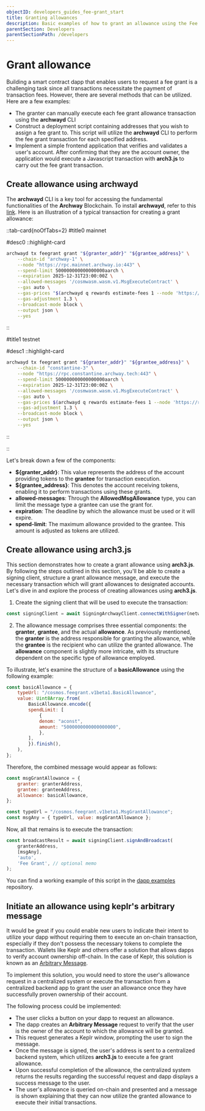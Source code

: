 ```yaml
---
objectID: developers_guides_fee-grant_start
title: Granting allowances
description: Basic examples of how to grant an allowance using the Fee Grant module
parentSection: Developers
parentSectionPath: /developers
---
```


# Grant allowance

Building a smart contract dapp that enables users to request a fee grant is a challenging task since all transactions necessitate the payment of transaction fees. However, there are several methods that can be utilized. Here are a few examples:

- The granter can manually execute each fee grant allowance transaction using the **archwayd** CLI
- Construct a deployment script containing addresses that you wish to assign a fee grant to. This script will utilize the **archwayd** CLI to perform the fee grant transaction for each specified address.
- Implement a simple frontend application that verifies and validates a user's account. After confirming that they are the account owner, the application would execute a Javascript transaction with **arch3.js** to carry out the fee grant transaction.

## Create allowance using archwayd

The **archwayd** CLI is a key tool for accessing the fundamental functionalities of the **Archway** Blockchain. To install **archwayd**, refer to this [link](/developers/developer-tools/daemon). Here is an illustration of a typical transaction for creating a grant allowance:

::tab-card{noOfTabs=2}
#title0
mainnet

#desc0
::highlight-card

```bash
archwayd tx feegrant grant "${granter_addr}" "${grantee_address}" \
    --chain-id "archway-1" \
    --node "https://rpc.mainnet.archway.io:443" \
    --spend-limit 500000000000000000aarch \
    --expiration 2025-12-31T23:00:00Z \
    --allowed-messages '/cosmwasm.wasm.v1.MsgExecuteContract' \
    --gas auto \
    --gas-prices "$(archwayd q rewards estimate-fees 1 --node 'https://rpc.mainnet.archway.io:443' --output json | jq -r '.gas_unit_price | (.amount + .denom)')" \
    --gas-adjustment 1.3 \
    --broadcast-mode block \
    --output json \
    --yes
```

::

#title1
testnet

#desc1
::highlight-card

```bash
archwayd tx feegrant grant "${granter_addr}" "${grantee_address}" \
    --chain-id "constantine-3" \
    --node "https://rpc.constantine.archway.tech:443" \
    --spend-limit 500000000000000000aarch \
    --expiration 2025-12-31T23:00:00Z \
    --allowed-messages '/cosmwasm.wasm.v1.MsgExecuteContract' \
    --gas auto \
    --gas-prices $(archwayd q rewards estimate-fees 1 --node 'https://rpc.constantine.archway.tech:443' --output json | jq -r '.gas_unit_price | (.amount + .denom)') \
    --gas-adjustment 1.3 \
    --broadcast-mode block \
    --output json \
    --yes
```

::

::

Let's break down a few of the components:

- **${granter_addr}**: This value represents the address of the account providing tokens to the **grantee** for transaction execution.
- **${grantee_address}**: This denotes the account receiving tokens, enabling it to perform transactions using these grants.
- **allowed-messages**: Through the **AllowedMsgAllowance** type, you can limit the message type a grantee can use the grant for.
- **expiration**: The deadline by which the allowance must be used or it will expire.
- **spend-limit**: The maximum allowance provided to the grantee. This amount is adjusted as tokens are utilized.

## Create allowance using arch3.js

This section demonstrates how to create a grant allowance using **arch3.js**. By following the steps outlined in this section, you'll be able to create a signing client, structure a grant allowance message, and execute the necessary transaction which will grant allowances to designated accounts. Let's dive in and explore the process of creating allowances using **arch3.js**.

1. Create the signing client that will be used to execute the transaction:

```js
const signingClient = await SigningArchwayClient.connectWithSigner(network.endpoint, wallet);
```

2. The allowance message comprises three essential components: the **granter**, **grantee**, and the actual **allowance**. As previously mentioned, the **granter** is the address responsible for granting the allowance, while the **grantee** is the recipient who can utilize the granted allowance. The **allowance** component is slightly more intricate, with its structure dependent on the specific type of allowance employed.

To illustrate, let's examine the structure of a **basicAllowance** using the following example:

```js
const basicAllowance = {
    typeUrl: "/cosmos.feegrant.v1beta1.BasicAllowance",
    value: Uint8Array.from(
        BasicAllowance.encode({
        spendLimit: [
            {
            denom: "aconst",
            amount: "5000000000000000000",
            },
        ],
        }).finish(),
    ),
};
```

Therefore, the combined message would appear as follows:

```js
const msgGrantAllowance = {
    granter: granterAddress,
    grantee: granteeAddress,
    allowance: basicAllowance,
};

const typeUrl = "/cosmos.feegrant.v1beta1.MsgGrantAllowance";
const msgAny = { typeUrl, value: msgGrantAllowance };
```

Now, all that remains is to execute the transaction:

```js
const broadcastResult = await signingClient.signAndBroadcast(
    granterAddress,
    [msgAny],
    'auto',
    'Fee Grant', // optional memo
);
```

You can find a working example of this script in the <a href="https://github.com/archway-network/dapp-examples/tree/main/plain_javascript/fee-grant" target="_blank">dapp examples</a> repository.

## Initiate an allowance using keplr's arbitrary message

It would be great if you could enable new users to indicate their intent to utilize your dapp without requiring them to execute an on-chain transaction, especially if they don't possess the necessary tokens to complete the transaction. Wallets like Keplr and others offer a solution that allows dapps to verify account ownership off-chain. In the case of Keplr, this solution is known as an <a href="https://docs.keplr.app/api/#request-signature-for-arbitrary-message" target="_blank">Arbitrary Message</a>.

To implement this solution, you would need to store the user's allowance request in a centralized system or execute the transaction from a centralized backend app to grant the user an allowance once they have successfully proven ownership of their account.

The following process could be implemented:
- The user clicks a button on your dapp to request an allowance.
- The dapp creates an **Arbitrary Message** request to verify that the user is the owner of the account to which the allowance will be granted.
- This request generates a Keplr window, prompting the user to sign the message.
- Once the message is signed, the user's address is sent to a centralized backend system, which utilizes **arch3.js** to execute a fee grant allowance.
- Upon successful completion of the allowance, the centralized system returns the results regarding the successful request and dapp displays a success message to the user.
- The user's allowance is queried on-chain and presented and a message is shown explaining that they can now utilize the granted allowance to execute their initial transactions.